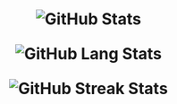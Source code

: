 <h1 align="center">

![GitHub Stats](https://github-readme-stats.vercel.app/api?username=vvdevadass&theme=dark&show_icons=true&hide_border=true&count_private=true)

![GitHub Lang Stats](https://github-readme-stats.vercel.app/api/top-langs/?username=vvdevadass&theme=dark&show_icons=true&hide_border=true&layout=compact)

![GitHub Streak Stats](https://github-readme-streak-stats.herokuapp.com/?user=vvdevadass&theme=dark&hide_border=true)

</h1>
